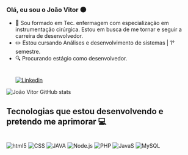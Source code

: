 ### Olá, eu sou o João Vitor 🌑
- 🧠 Sou formado em Tec. enfermagem com especialização em instrumentação cirúrgica. Estou em busca de me tornar e seguir a carreira de desenvolvedor.
- ✏️ Estou cursando Análises e desenvolvimento de sistemas | 1° semestre.
- 🔍 Procurando estágio como desenvolvedor.<br><br><br>
[![Linkedin](https://img.shields.io/badge/LinkedIn-0077B5?style=for-the-badge&logo=linkedin&logoColor=white)](https://www.linkedin.com/in/jo%C3%A3o-vitor-bastos-borges-b1b383257/)

![João Vitor GitHub stats](https://github-readme-stats.vercel.app/api?username=jvbrs&show_icons=true&theme=radical)








## Tecnologias que estou desenvolvendo e pretendo me aprimorar 💻

<div style="display:inline_block"><br>
    <img aling="center" alt="html5" src="https://img.shields.io/badge/HTML5-E34F26?style=for-the-badge&logo=html5&logoColor=white">
    <img aling="center" alt="CSS" src="https://img.shields.io/badge/CSS3-1572B6?style=for-the-badge&logo=css3&logoColor=white">
    <img aling="center" alt="JAVA"  src="https://img.shields.io/badge/Java-ED8B00?style=for-the-badge&logo=java&logoColor=white">
    <img aling="center" alt="Node.js" src="ttps://img.shields.io/badge/Node.js-43853D?style=for-the-badge&logo=node.js&logoColor=white">
    <img aling="center" alt="PHP" src="https://img.shields.io/badge/PHP-777BB4?style=for-the-badge&logo=php&logoColor=white">   
     <img aling="center" alt="JavaS" src=https://img.shields.io/badge/JavaScript-323330?style=for-the-badge&logo=javascript&logoColor=F7DF1E">
    <img aling="center" alt="MySQL" src="https://img.shields.io/badge/MySQL-00000F?style=for-the-badge&logo=mysql&logoColor=white">

</div><br>


